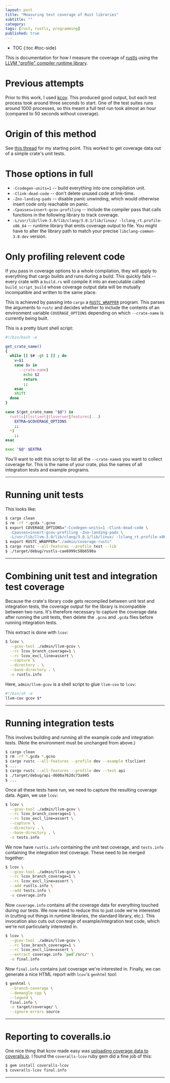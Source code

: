 ```yaml
---
layout: post
title: "Measuring test coverage of Rust libraries"
subtitle: ""
category: 
tags: [rust, rustls, programming]
published: true
---
```


* TOC
{:toc #toc-side}

This is documentation for how I measure the coverage of [rustls][rustls] using the [LLVM "profile" compiler runtime library][compilerrt].

# Previous attempts

Prior to this work, I used [kcov][kcov].  This produced good output, but each test process took around three seconds to start.
One of the test suites runs around 1000 processes, so this meant a full test run took almost an hour (compared to 50 seconds without coverage).

# Origin of this method

See [this thread][kennytm] for my starting point.  This worked to get coverage data out of a simple crate's unit tests.

# Those options in full

  * `-Ccodegen-units=1` -- build everything into one compilation unit.
  * `-Clink-dead-code` -- don't delete unused code at link-time.
  * `-Zno-landing-pads` -- disable panic unwinding, which would otherwise insert code only reachable on panic.
  * `-Cpasses=insert-gcov-profiling` -- include the compiler pass that calls functions in the following library to track coverage.
  * `-L/usr/lib/llvm-3.8/lib/clang/3.8.1/lib/linux/ -lclang_rt.profile-x86_64` -- runtime library that emits coverage output to file.  You might have to alter the library path to match your precise `libclang-common-3.8-dev` version.

# Only profiling relevent code

If you pass in coverage options to a whole compilation, they will apply to everything that cargo builds and
runs during a build.  This quickly fails -- every crate with a `build.rs` will compile it into an executable
called `build_script_build` whose coverage output data will be mutually incompatible and written to the same place.

This is achieved by passing into `cargo` a [`RUSTC_WRAPPER`][cargoenv] program.  This parses the arguments
to `rustc` and decides whether to include the contents of an environment variable `COVERAGE_OPTIONS` depending
on which `--crate-name` is currently being built.

This is a pretty blunt shell script:

```bash
#!/bin/bash -e

get_crate_name()
{
  while [[ $# -gt 1 ]] ; do
    v=$1
    case $v in
      --crate-name)
        echo $2
        return
        ;;
    esac
    shift
  done
}

case $(get_crate_name "$@") in
  rustls|tlsclient|tlsserver|features|...)
    EXTRA=$COVERAGE_OPTIONS
    ;;
  *)
    ;;
esac

exec "$@" $EXTRA
```

You'll want to edit this script to list all the `--crate-name`s you want to collect coverage for.
This is the name of your crate, plus the names of all integration tests and example programs.

-----

# Running unit tests

This looks like:

```bash
$ cargo clean
$ rm -rf *.gcda *.gcno
$ export COVERAGE_OPTIONS="-Ccodegen-units=1 -Clink-dead-code \
  -Cpasses=insert-gcov-profiling -Zno-landing-pads \
  -L/usr/lib/llvm-3.8/lib/clang/3.8.1/lib/linux/ -lclang_rt.profile-x86_64"
$ export RUSTC_WRAPPER="./admin/coverage-rustc"
$ cargo rustc --all-features --profile test --lib
$ ./target/debug/rustls-cae6999c58b6598a
```

-----

# Combining unit test and integration test coverage

Because the crate's library code gets recompiled between unit test and integration tests, the coverage output for the library
is incompatible between two runs.  It's therefore necessary to capture the coverage data after running the unit tests,
then delete the `.gcno` and `.gcda` files before running integration tests.

This extract is done with `lcov`:

```bash
$ lcov \
  --gcov-tool ./admin/llvm-gcov \
  --rc lcov_branch_coverage=1 \
  --rc lcov_excl_line=assert \
  --capture \
  --directory . \
  --base-directory . \
  -o rustls.info
```

Here, `admin/llvm-gcov` is a shell script to glue `llvm-cov` to `lcov`:

```bash
#!/bin/sh -e
llvm-cov gcov $*
```

-----

# Running integration tests

This involves building and running all the example code and integration tests.
(Note the environment must be unchanged from above.)

```bash
$ cargo clean
$ rm -rf *.gcda *.gcno
$ cargo rustc --all-features --profile dev --example tlsclient
$ ...
$ cargo rustc --all-features --profile dev --test api
$ ./target/debug/api-d608a762dc73a945
$ ...
```

Once all these tests have run, we need to capture the resulting coverage data.  Again, we use `lcov`:

```bash
$ lcov \
  --gcov-tool ./admin/llvm-gcov \
  --rc lcov_branch_coverage=1 \
  --rc lcov_excl_line=assert \
  --capture \
  --directory . \
  --base-directory . \
  -o tests.info
```

We now have `rustls.info` containing the unit test coverage, and `tests.info` containing the integration
test coverage.  These need to be merged together:

```bash
$ lcov \
  --gcov-tool ./admin/llvm-gcov \
  --rc lcov_branch_coverage=1 \
  --rc lcov_excl_line=assert \
  --add rustls.info \
  --add tests.info \
  -o coverage.info
```

Now `coverage.info` contains all the coverage data for everything touched during our tests.  We now need
to reduce this to just code we're interested in (cutting out things in runtime libraries, the standard library, etc.).
This invocation also cuts out coverage of example/integration test code, which we're not particularly interested in.

```bash
$ lcov \
  --gcov-tool ./admin/llvm-gcov \
  --rc lcov_branch_coverage=1 \
  --rc lcov_excl_line=assert \
  --extract coverage.info `pwd`/src/* \
  -o final.info
```

Now `final.info` contains just coverage we're interested in.  Finally, we can generate a nice HTML report
with `lcov`'s `genhtml` tool:

```bash
$ genhtml \
  --branch-coverage \
  --demangle-cpp \
  --legend \
  final.info \
  -o target/coverage/ \
  --ignore-errors source
```

-----

# Reporting to coveralls.io

One nice thing that kcov made easy was [uploading coverage data to coveralls.io][coveralls].  I found the `coveralls-lcov`
ruby gem did a fine job of this:

```bash
$ gem install coveralls-lcov
$ coveralls-lcov final.info
```

-----

[rustls]: https://github.com/ctz/rustls
[kcov]: https://github.com/SimonKagstrom/kcov
[compilerrt]: https://compiler-rt.llvm.org/
[kennytm]: https://users.rust-lang.org/t/howto-generating-a-branch-coverage-report/8524/2
[cargoenv]: https://github.com/rust-lang/cargo/blob/master/src/doc/environment-variables.md
[coveralls]: https://coveralls.io/github/ctz/rustls
